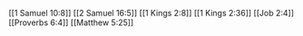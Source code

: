[[1 Samuel 10:8]]
[[2 Samuel 16:5]]
[[1 Kings 2:8]]
[[1 Kings 2:36]]
[[Job 2:4]]
[[Proverbs 6:4]]
[[Matthew 5:25]]
